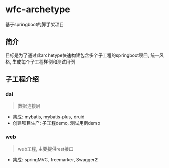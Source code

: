 # wfc-archetype
基于springboot的脚手架项目

## 简介
目标是为了通过此archetype快速构建包含多个子工程的springboot项目, 统一风格, 生成每个子工程样例和测试用例

## 子工程介绍
### dal
> 数据连接层

- 集成: mybatis, mybatis-plus, druid
- 创建项目生产: 子工程demo, 测试用例demo

### web
> web工程, 主要提供rest接口

- 集成: springMVC, freemarker, Swagger2